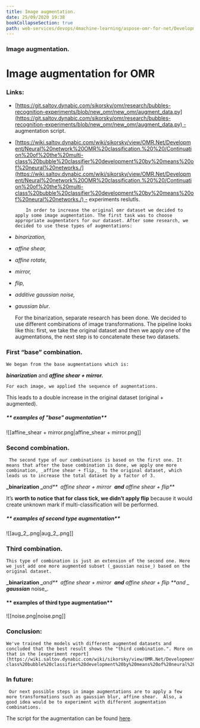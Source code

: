```yaml
---
title: Image augmentation.
date: 25/09/2020 19:38
bookCollapseSection: true
path: web-services/devops/4machine-learning/aspose-omr-for-net/Development/Neural+network+OMR+classification%2E++/image-augmentation
---
```

### Image augmentation.
# **Image augmentation for OMR**

 

### Links:

* [https://git.saltov.dynabic.com/sikorsky/omr/research/bubbles-recognition-experiments/blob/new_omr/new_omr/augment_data.py](https://git.saltov.dynabic.com/sikorsky/omr/research/bubbles-recognition-experiments/blob/new_omr/new_omr/augment_data.py) - augmentation script.
* [https://wiki.saltov.dynabic.com/wiki/sikorsky/view/OMR.Net/Development/Neural%20network%20OMR%20classification.%20%20/Continuation%20of%20the%20multi-class%20bubble%20classifier%20development%20by%20means%20of%20neural%20networks./](https://wiki.saltov.dynabic.com/wiki/sikorsky/view/OMR.Net/Development/Neural%20network%20OMR%20classification.%20%20/Continuation%20of%20the%20multi-class%20bubble%20classifier%20development%20by%20means%20of%20neural%20networks./) - experiments reslutls.

 

          In order to increase the original omr dataset we decided to apply some image augmentation. The first task was to choose appropriate augmentators for our dataset. After some research, we decided to use these types of augmentations:

* _binarization,_
* _affine shear,_
* _affine rotate,_
* _mirror,_
* _flip,_
* _additive gaussian noise,_
* _gaussian blur_.

    For the binarization, separate research has been done. We decided to use different combinations of image transformations. The pipeline looks like this: first, we take the original dataset and then we apply one of the augmentations, the next step is to concatenate these two datasets. 

 

### First “base” combination.

    We began from the base augmentations which is:

**_binarization_** and **_affine shear + mirror._**

    For each image, we applied the sequence of augmentations.  
This leads to a double increase in the original dataset (original + augmented).

##### **                                                                           examples of "base" augmentation**

![[affine_shear + mirror.png|affine_shear + mirror.png]]

 

### Second combination.

     The second type of our combinations is based on the first one. It means that after the base combination is done, we apply one more combination, _affine shear + flip,_ to the original dataset, which leads us to increase the total dataset by a factor of 3. 

**_binarization _**_and**  affine shear + mirror  **and** affine shear + flip**_

It’s **worth to notice that for class tick, we didn’t apply flip** because it would create unknown mark if multi-classification will be performed.

##### **                                                                               examples of second type augmentation**

 

![[aug_2_.png|aug_2_.png]]

### 

### Third combination.

    This type of combination is just an extension of the second one. Here we just add one more augmented subset (_gaussian noise_) based on the original dataset. 

**_binarization _**_and**  affine shear + mirror  **and** affine shear + flip **and _ **_gaussian_**_ noise_.

#### **                                                                   examples of third type augmentation**  
![[noise.png|noise.png]]

 

### Conclusion:

    We've trained the models with different augmented datasets and concluded that the best result shows the "third combination.". More on that in the [experiment report](https://wiki.saltov.dynabic.com/wiki/sikorsky/view/OMR.Net/Development/Neural%20network%20OMR%20classification.%20%20/Continuation%20of%20the%20multi-class%20bubble%20classifier%20development%20by%20means%20of%20neural%20networks./).  
  
 

### In future:

     Our next possible steps in image augmentations are to apply a few more transformations such as gaussian blur, affine shear.  Also, a good idea would be to experiment with different augmentation combinations.

 

The script for the augmentation can be found [here](https://git.saltov.dynabic.com/sikorsky/omr/research/bubbles-recognition-experiments/blob/new_omr/new_omr/augment_data.py).  
 